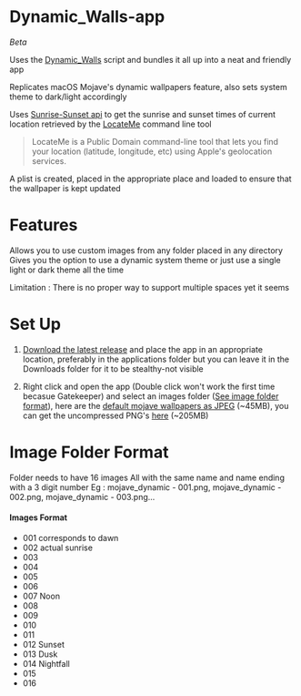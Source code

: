 # Dynamic_Walls-app

*Beta*

Uses the [Dynamic_Walls](https://github.com/kush-agra/Dynamic_Walls) script and bundles it all up into a neat and friendly app

Replicates macOS Mojave's dynamic wallpapers feature, also sets system theme to dark/light accordingly 

Uses [Sunrise-Sunset api](https://sunrise-sunset.org/api) to get the sunrise and sunset times of current location retrieved by the [LocateMe](http://iharder.sourceforge.net/current/macosx/locateme/) command line tool 

>LocateMe is a Public Domain command-line tool that lets you find your location (latitude, longitude, etc) using Apple's geolocation services.

A plist is created, placed in the appropriate place and loaded to ensure that the wallpaper is kept updated

# Features

Allows you to use custom images from any folder placed in any directory
Gives you the option to use a dynamic system theme or just use a single light or dark theme all the time

Limitation : There is no proper way to support multiple spaces yet it seems

# Set Up

1. [Download the latest release](https://github.com/kush-agra/Dynamic_Walls-app/releases) and place the app in an appropriate location, preferably in the applications folder but you can leave it in the Downloads folder for it to be stealthy-not visible

2. Right click and open the app (Double click won't work the first time becasue Gatekeeper) and select an images folder ([See image folder format](https://github.com/kush-agra/Dynamic_Walls-app#image-folder-format)), here are the [default mojave wallpapers as JPEG](https://mega.nz/#!V5ZRzBZD!E1FV5ehA27fXsrDIWqt6br_G2mNr_QSXDvlO9bah8dE) (~45MB), you can get the uncompressed PNG's [here](https://mega.nz/#!Y4wy0ATL!YaPuL-tu3sBxevXL8HMO_j9eEfLyVQ4JFpqsH_788zs) (~205MB)

# Image Folder Format

Folder needs to have 16 images
All with the same name and name ending with a 3 digit number
Eg : mojave_dynamic - 001.png, mojave_dynamic - 002.png, mojave_dynamic - 003.png...

#### Images Format

* 001 corresponds to dawn
* 002 actual sunrise
* 003
* 004
* 005
* 006
* 007 Noon
* 008
* 009
* 010
* 011
* 012 Sunset
* 013 Dusk
* 014 Nightfall
* 015
* 016
